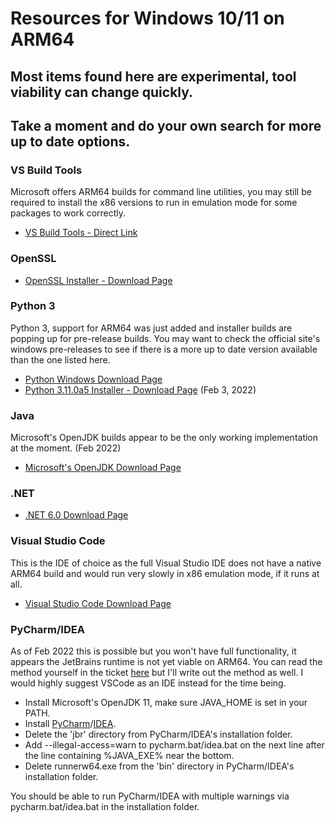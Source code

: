 # Resources for Windows 10/11 on ARM64
## Most items found here are experimental, tool viability can change quickly.
## Take a moment and do your own search for more up to date options.

### VS Build Tools
Microsoft offers ARM64 builds for command line utilities, you may still be required to install the x86 versions to run in emulation mode for some packages to work correctly.
- [VS Build Tools - Direct Link](https://aka.ms/vs/17/release/vs_BuildTools.exe)

### OpenSSL
- [OpenSSL Installer - Download Page](https://slproweb.com/products/Win32OpenSSL.html)

### Python 3
Python 3, support for ARM64 was just added and installer builds are popping up for pre-release builds.  You may want to check the official site's windows pre-releases to see if there is a more up to date version available than the one listed here.
- [Python Windows Download Page](https://www.python.org/downloads/windows/)
- [Python 3.11.0a5 Installer - Download Page](https://www.python.org/downloads/release/python-3110a5/) (Feb 3, 2022)

### Java
Microsoft's OpenJDK builds appear to be the only working implementation at the moment. (Feb 2022)
- [Microsoft's OpenJDK Download Page](https://docs.microsoft.com/en-us/java/openjdk/download)

### .NET
- [.NET 6.0 Download Page](https://dotnet.microsoft.com/en-us/download/dotnet/6.0)

### Visual Studio Code
This is the IDE of choice as the full Visual Studio IDE does not have a native ARM64 build and would run very slowly in x86 emulation mode, if it runs at all.
- [Visual Studio Code Download Page](https://code.visualstudio.com/#alt-downloads)

### PyCharm/IDEA
As of Feb 2022 this is possible but you won't have full functionality, it appears the JetBrains runtime is not yet viable on ARM64.  You can read the method yourself in the ticket [here](https://youtrack.jetbrains.com/issue/JBR-2074) but I'll write out the method as well.  I would highly suggest VSCode as an IDE instead for the time being.
- Install Microsoft's OpenJDK 11, make sure JAVA_HOME is set in your PATH.
- Install [PyCharm](https://www.jetbrains.com/pycharm/download/#section=windows)/[IDEA](https://www.jetbrains.com/idea/download/#section=windows).
- Delete the 'jbr' directory from PyCharm/IDEA's installation folder.
- Add --illegal-access=warn to pycharm.bat/idea.bat on the next line after the line containing %JAVA_EXE% near the bottom.
- Delete runnerw64.exe from the 'bin' directory in PyCharm/IDEA's installation folder.

You should be able to run PyCharm/IDEA with multiple warnings via pycharm.bat/idea.bat in the installation folder.
